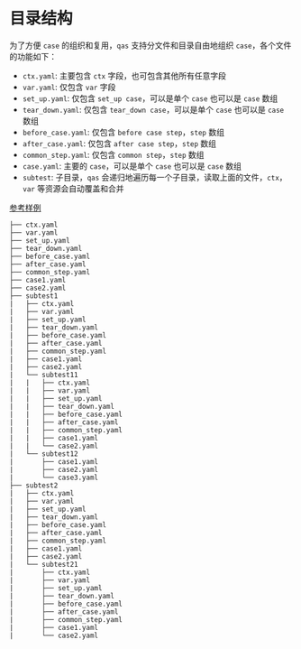 # 目录结构

为了方便 `case` 的组织和复用，`qas` 支持分文件和目录自由地组织 `case`，各个文件的功能如下：

- `ctx.yaml`: 主要包含 `ctx` 字段，也可包含其他所有任意字段
- `var.yaml`: 仅包含 `var` 字段
- `set_up.yaml`: 仅包含 `set_up case`，可以是单个 `case` 也可以是 `case` 数组
- `tear_down.yaml`: 仅包含 `tear_down case`，可以是单个 `case` 也可以是 `case` 数组
- `before_case.yaml`: 仅包含 `before case step`，`step` 数组
- `after_case.yaml`: 仅包含 `after case step`，`step` 数组
- `common_step.yaml`: 仅包含 `common step`，`step` 数组
- `case.yaml`: 主要的 `case`，可以是单个 `case` 也可以是 `case` 数组
- `subtest`: 子目录，`qas` 会递归地遍历每一个子目录，读取上面的文件，`ctx`，`var` 等资源会自动覆盖和合并

[参考样例](/ops/example-complex)

```
├── ctx.yaml
├── var.yaml
├── set_up.yaml
├── tear_down.yaml
├── before_case.yaml
├── after_case.yaml
├── common_step.yaml
├── case1.yaml
├── case2.yaml
├── subtest1
|   ├── ctx.yaml
|   ├── var.yaml
|   ├── set_up.yaml
|   ├── tear_down.yaml
|   ├── before_case.yaml
|   ├── after_case.yaml
|   ├── common_step.yaml
|   ├── case1.yaml
|   ├── case2.yaml
|   └── subtest11
|   |   ├── ctx.yaml
|   |   ├── var.yaml
|   |   ├── set_up.yaml
|   |   ├── tear_down.yaml
|   |   ├── before_case.yaml
|   |   ├── after_case.yaml
|   |   ├── common_step.yaml
|   |   ├── case1.yaml
|   |   └── case2.yaml
|   └── subtest12
|       ├── case1.yaml
|       ├── case2.yaml
|       └── case3.yaml
├── subtest2
|   ├── ctx.yaml
|   ├── var.yaml
|   ├── set_up.yaml
|   ├── tear_down.yaml
|   ├── before_case.yaml
|   ├── after_case.yaml
|   ├── common_step.yaml
|   ├── case1.yaml
|   ├── case2.yaml
|   └── subtest21
|       ├── ctx.yaml
|       ├── var.yaml
|       ├── set_up.yaml
|       ├── tear_down.yaml
|       ├── before_case.yaml
|       ├── after_case.yaml
|       ├── common_step.yaml
|       ├── case1.yaml
|       └── case2.yaml
```
